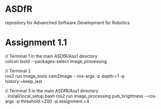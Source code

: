 # ASDfR
repository for Advanched Software Development for Robotics


# Assignment 1.1
// Terminal 1 in the main ASDfR/Ass1 directory <br />
colcon build --packages-select image_processing

// Terminal 2 <br />
ros2 run image_tools cam2image --ros-args -p depth:=1 -p history:=keep_last

// Terminal 3 in the main ASDfR/Ass1 directory <br />
. install/local_setup.bash
ros2 run image_processing pub_brightness --ros-args -p threshold:=200 -p assignment:=4

